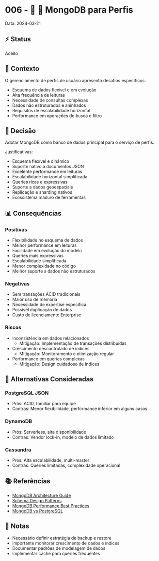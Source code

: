 # 006 - 📝 💾 MongoDB para Perfis

Data: 2024-03-21

## ⚡ Status

Aceito

## 🎯 Contexto

O gerenciamento de perfis de usuário apresenta desafios específicos:
- Esquema de dados flexível e em evolução
- Alta frequência de leituras
- Necessidade de consultas complexas
- Dados não estruturados e aninhados
- Requisitos de escalabilidade horizontal
- Performance em operações de busca e filtro

## 🔨 Decisão

Adotar MongoDB como banco de dados principal para o serviço de perfis.

Justificativas:
- Esquema flexível e dinâmico
- Suporte nativo a documentos JSON
- Excelente performance em leituras
- Escalabilidade horizontal simplificada
- Queries ricas e expressivas
- Suporte a dados geoespaciais
- Replicação e sharding nativos
- Ecossistema maduro de ferramentas

## 📊 Consequências

### Positivas

- Flexibilidade no esquema de dados
- Melhor performance em leituras
- Facilidade em evolução do modelo
- Queries mais expressivas
- Escalabilidade simplificada
- Menor complexidade no código
- Melhor suporte a dados não estruturados

### Negativas

- Sem transações ACID tradicionais
- Maior uso de memória
- Necessidade de expertise específica
- Possível duplicação de dados
- Custo de licenciamento Enterprise

### Riscos

- Inconsistência em dados relacionados
  - Mitigação: Implementação de transações distribuídas
- Crescimento descontrolado de índices
  - Mitigação: Monitoramento e otimização regular
- Performance em queries complexas
  - Mitigação: Design cuidadoso de índices

## 🔄 Alternativas Consideradas

### PostgreSQL JSON
- Prós: ACID, familiar para equipe
- Contras: Menor flexibilidade, performance inferior em alguns casos

### DynamoDB
- Prós: Serverless, alta disponibilidade
- Contras: Vendor lock-in, modelo de dados limitado

### Cassandra
- Prós: Alta escalabilidade, multi-master
- Contras: Queries limitadas, complexidade operacional

## 📚 Referências

- [MongoDB Architecture Guide](https://www.mongodb.com/mongodb-architecture)
- [Schema Design Patterns](https://www.mongodb.com/blog/post/building-with-patterns-a-summary)
- [MongoDB Performance Best Practices](https://docs.mongodb.com/manual/core/performance-best-practices/)
- [MongoDB vs PostgreSQL](https://www.mongodb.com/compare/mongodb-postgresql)

## 📝 Notas

- Necessário definir estratégia de backup e restore
- Importante monitorar crescimento de dados e índices
- Documentar padrões de modelagem de dados
- Implementar cache para queries frequentes 